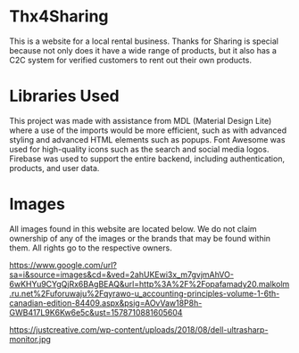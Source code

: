 # Thx4Sharing
This is a website for a local rental business. Thanks for Sharing is special because not only does it have a wide range of products, 
but it also has a C2C system for verified customers to rent out their own products.

# Libraries Used
This project was made with assistance from MDL (Material Design Lite) where a use of the imports would be more efficient, such as with advanced styling and
advanced HTML elements such as popups. Font Awesome was used for high-quality icons such as the search and social media logos. Firebase was used to support the entire backend,
including authentication, products, and user data.

# Images
All images found in this website are located below. We do not claim ownership of any of the images or the brands that may be found within them. All rights go to the respective owners.

https://www.google.com/url?sa=i&source=images&cd=&ved=2ahUKEwi3x_m7gvjmAhVO-6wKHYu9CYgQjRx6BAgBEAQ&url=http%3A%2F%2Fopafamady20.malkolm.ru.net%2Fuforuwaju%2Fqyrawo-u_accounting-principles-volume-1-6th-canadian-edition-84409.aspx&psig=AOvVaw18P8h-GWB417L9K6Kw6e5c&ust=1578710881605604

https://justcreative.com/wp-content/uploads/2018/08/dell-ultrasharp-monitor.jpg